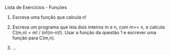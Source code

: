 Lista de Exercícios - Funções

1. Escreva uma função que calcula n!

2. Escreva um programa que leia dois inteiros m e n, com m>= n, e calcula C(m,n) = m! / (n!(m-n)!). 
Usar a função da questão 1 e escrever uma função para C(m,n).

3. ...
